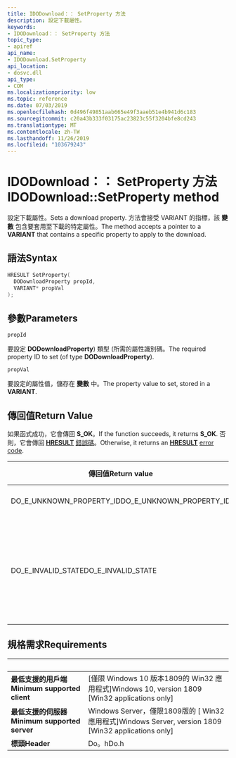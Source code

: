 ```yaml
---
title: IDODownload：： SetProperty 方法
description: 設定下載屬性。
keywords:
- IDODownload：： SetProperty 方法
topic_type:
- apiref
api_name:
- IDODownload.SetProperty
api_location:
- dosvc.dll
api_type:
- COM
ms.localizationpriority: low
ms.topic: reference
ms.date: 07/03/2019
ms.openlocfilehash: 0d496f49851aab665e49f3aaeb51e4b941d6c183
ms.sourcegitcommit: c20a43b333f03175ac23823c55f3204bfe8cd243
ms.translationtype: MT
ms.contentlocale: zh-TW
ms.lasthandoff: 11/26/2019
ms.locfileid: "103679243"
---
```

# <a name="idodownloadsetproperty-method"></a><span data-ttu-id="d9bf4-104">IDODownload：： SetProperty 方法</span><span class="sxs-lookup"><span data-stu-id="d9bf4-104">IDODownload::SetProperty method</span></span>

<span data-ttu-id="d9bf4-105">設定下載屬性。</span><span class="sxs-lookup"><span data-stu-id="d9bf4-105">Sets a download property.</span></span> <span data-ttu-id="d9bf4-106">方法會接受 VARIANT 的指標，該 **變數** 包含要套用至下載的特定屬性。</span><span class="sxs-lookup"><span data-stu-id="d9bf4-106">The method accepts a pointer to a **VARIANT** that contains a specific property to apply to the download.</span></span>

## <a name="syntax"></a><span data-ttu-id="d9bf4-107">語法</span><span class="sxs-lookup"><span data-stu-id="d9bf4-107">Syntax</span></span>

```cpp
HRESULT SetProperty(
  DODownloadProperty propId,
  VARIANT* propVal
);
```

## <a name="parameters"></a><span data-ttu-id="d9bf4-108">參數</span><span class="sxs-lookup"><span data-stu-id="d9bf4-108">Parameters</span></span>

`propId`

<span data-ttu-id="d9bf4-109">要設定 **DODownloadProperty**) 類型 (所需的屬性識別碼。</span><span class="sxs-lookup"><span data-stu-id="d9bf4-109">The required property ID to set (of type **DODownloadProperty**).</span></span>

`propVal`

<span data-ttu-id="d9bf4-110">要設定的屬性值，儲存在 **變數** 中。</span><span class="sxs-lookup"><span data-stu-id="d9bf4-110">The property value to set, stored in a **VARIANT**.</span></span>

## <a name="return-value"></a><span data-ttu-id="d9bf4-111">傳回值</span><span class="sxs-lookup"><span data-stu-id="d9bf4-111">Return Value</span></span>

<span data-ttu-id="d9bf4-112">如果函式成功，它會傳回 **S_OK**。</span><span class="sxs-lookup"><span data-stu-id="d9bf4-112">If the function succeeds, it returns **S_OK**.</span></span> <span data-ttu-id="d9bf4-113">否則，它會傳回 [**HRESULT**](/windows/desktop/com/structure-of-com-error-codes) [錯誤碼](/windows/desktop/com/com-error-codes-10)。</span><span class="sxs-lookup"><span data-stu-id="d9bf4-113">Otherwise, it returns an [**HRESULT**](/windows/desktop/com/structure-of-com-error-codes) [error code](/windows/desktop/com/com-error-codes-10).</span></span>

|<span data-ttu-id="d9bf4-114">傳回值</span><span class="sxs-lookup"><span data-stu-id="d9bf4-114">Return value</span></span>|<span data-ttu-id="d9bf4-115">描述</span><span class="sxs-lookup"><span data-stu-id="d9bf4-115">Description</span></span>|
|-|-|
|<span data-ttu-id="d9bf4-116">DO_E_UNKNOWN_PROPERTY_ID</span><span class="sxs-lookup"><span data-stu-id="d9bf4-116">DO_E_UNKNOWN_PROPERTY_ID</span></span>|<span data-ttu-id="d9bf4-117">*propId* 未知。</span><span class="sxs-lookup"><span data-stu-id="d9bf4-117">*propId* is unknown.</span></span>|
|<span data-ttu-id="d9bf4-118">DO_E_INVALID_STATE</span><span class="sxs-lookup"><span data-stu-id="d9bf4-118">DO_E_INVALID_STATE</span></span>|<span data-ttu-id="d9bf4-119">下載目前不是允許設定屬性的狀態。</span><span class="sxs-lookup"><span data-stu-id="d9bf4-119">The download is not currently in a state that allows setting properties.</span></span>|

## <a name="requirements"></a><span data-ttu-id="d9bf4-120">規格需求</span><span class="sxs-lookup"><span data-stu-id="d9bf4-120">Requirements</span></span>

| &nbsp; | &nbsp; |
| ---- |:---- |
| <span data-ttu-id="d9bf4-121">**最低支援的用戶端**</span><span class="sxs-lookup"><span data-stu-id="d9bf4-121">**Minimum supported client**</span></span> | <span data-ttu-id="d9bf4-122">\[僅限 Windows 10 版本1809的 Win32 應用程式\]</span><span class="sxs-lookup"><span data-stu-id="d9bf4-122">Windows 10, version 1809 \[Win32 applications only\]</span></span> |
| <span data-ttu-id="d9bf4-123">**最低支援的伺服器**</span><span class="sxs-lookup"><span data-stu-id="d9bf4-123">**Minimum supported server**</span></span> | <span data-ttu-id="d9bf4-124">Windows Server，僅限1809版的 \[ Win32 應用程式\]</span><span class="sxs-lookup"><span data-stu-id="d9bf4-124">Windows Server, version 1809 \[Win32 applications only\]</span></span> |
| <span data-ttu-id="d9bf4-125">**標頭**</span><span class="sxs-lookup"><span data-stu-id="d9bf4-125">**Header**</span></span> | <span data-ttu-id="d9bf4-126">Do。h</span><span class="sxs-lookup"><span data-stu-id="d9bf4-126">Do.h</span></span> |
